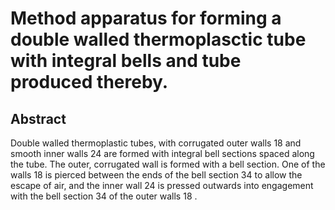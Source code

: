 # Method apparatus for forming a double walled thermoplasctic tube with integral bells and tube produced thereby.

## Abstract
Double walled thermoplastic tubes, with corrugated outer walls 18 and smooth inner walls 24 are formed with integral bell sections spaced along the tube. The outer, corrugated wall is formed with a bell section. One of the walls 18 is pierced between the ends of the bell section 34 to allow the escape of air, and the inner wall 24 is pressed outwards into engagement with the bell section 34 of the outer walls 18 .